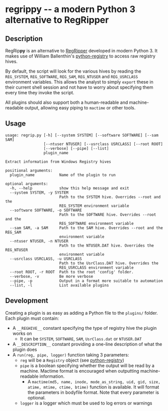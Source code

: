 # regrippy -- a modern Python 3 alternative to RegRipper

## Description

RegRip**py** is an alternative to [RegRipper](https://github.com/keydet89/RegRipper2.8) developed in modern Python 3. It makes use of William Ballenthin's [python-registry](https://github.com/williballenthin/python-registry) to access raw registry hives.

By default, the script will look for the various hives by reading the `REG_SYSTEM`, `REG_SOFTWARE`, `REG_SAM`, `REG_NTUSER` and `REG_USRCLASS` environment variables. This allows the analyst to simply `export` these in their current shell session and not have to worry about specifying them every time they invoke the script.

All plugins should also support both a human-readable and machine-readable output, allowing easy piping to `mactime` or other tools.

## Usage

```
usage: regrip.py [-h] [--system SYSTEM] [--software SOFTWARE] [--sam SAM]
                 [--ntuser NTUSER] [--usrclass USRCLASS] [--root ROOT]
                 [--verbose] [--pipe] [--list]
                 plugin_name

Extract information from Windows Registry hives

positional arguments:
  plugin_name           Name of the plugin to run

optional arguments:
  -h, --help            show this help message and exit
  --system SYSTEM, -y SYSTEM
                        Path to the SYSTEM hive. Overrides --root and the
                        REG_SYSTEM environment variable
  --software SOFTWARE, -o SOFTWARE
                        Path to the SOFTWARE hive. Overrides --root and the
                        REG_SOFTWARE environment variable
  --sam SAM, -a SAM     Path to the SAM hive. Overrides --root and the REG_SAM
                        environment variable
  --ntuser NTUSER, -n NTUSER
                        Path to the NTUSER.DAT hive. Overrides the REG_NTUSER
                        environment variable
  --usrclass USRCLASS, -u USRCLASS
                        Path to the UsrClass.DAT hive. Overrides the
                        REG_USRCLASS environment variable
  --root ROOT, -r ROOT  Path to the root 'config' folder.
  --verbose, -v         Be more verbose
  --pipe, -p            Output in a format more suitable to automation
  --list, -l            List available plugins
```

## Development

Creating a plugin is as easy as adding a Python file to the `plugins/` folder. Each plugin must contain:
* A `__REGHIVE__` constant specifying the type of registry hive the plugin works on
  * It can be `SYSTEM`, `SOFTWARE`, `SAM`, `UsrClass.dat` or `NTUSER.DAT`
* A `__DESCRIPTION__` constant providing a one-line description of what the plugin does
* A `run(reg, pipe, logger)` function taking 3 parameters:
  * `reg` will be a `Registry` object (see [python-registry](https://github.com/williballenthin/python-registry))
  * `pipe` is a boolean specifying whether the output will be read by a machine. Mactime format is encouraged when outputting machine-readable information.
    * A `mactime(md5, name, inode, mode_as_string, uid, gid, size, atime, mtime, ctime, btime)` function is available. It will format the parameters in bodyfile format. Note that every parameter is optional.
  * `logger` is a logger which must be used to log errors or warnings

